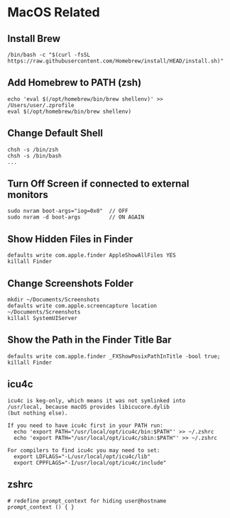 # MacOS Related

## Install Brew

    /bin/bash -c "$(curl -fsSL https://raw.githubusercontent.com/Homebrew/install/HEAD/install.sh)"

## Add Homebrew to PATH (zsh)
    
    echo 'eval $(/opt/homebrew/bin/brew shellenv)' >> /Users/user/.zprofile
    eval $(/opt/homebrew/bin/brew shellenv)

## Change Default Shell

    chsh -s /bin/zsh
    chsh -s /bin/bash
    ...
    
## Turn Off Screen if connected to external monitors

    sudo nvram boot-args="iog=0x0"  // OFF
    sudo nvram -d boot-args         // ON AGAIN    

## Show Hidden Files in Finder

    defaults write com.apple.finder AppleShowAllFiles YES
    killall Finder
    
## Change Screenshots Folder

    mkdir ~/Documents/Screenshots
    defaults write com.apple.screencapture location ~/Documents/Screenshots
    killall SystemUIServer
    
## Show the Path in the Finder Title Bar

    defaults write com.apple.finder _FXShowPosixPathInTitle -bool true; 
    killall Finder

## icu4c

    icu4c is keg-only, which means it was not symlinked into 
    /usr/local, because macOS provides libicucore.dylib 
    (but nothing else).

    If you need to have icu4c first in your PATH run:
      echo 'export PATH="/usr/local/opt/icu4c/bin:$PATH"' >> ~/.zshrc
      echo 'export PATH="/usr/local/opt/icu4c/sbin:$PATH"' >> ~/.zshrc
    
    For compilers to find icu4c you may need to set:
      export LDFLAGS="-L/usr/local/opt/icu4c/lib"
      export CPPFLAGS="-I/usr/local/opt/icu4c/include"

## zshrc

    # redefine prompt_context for hiding user@hostname
    prompt_context () { }
